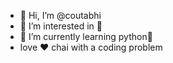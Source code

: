 - 👋 Hi, I’m @coutabhi
- 👀 I’m interested in 🤔 
- 🌱 I’m currently learning python🐍
- love ❤ chai with a coding problem



<!---
coutabhi/coutabhi is a ✨ special ✨ repository because its `README.md` (this file) appears on your GitHub profile.
You can click the Preview link to take a look at your changes.
--->
